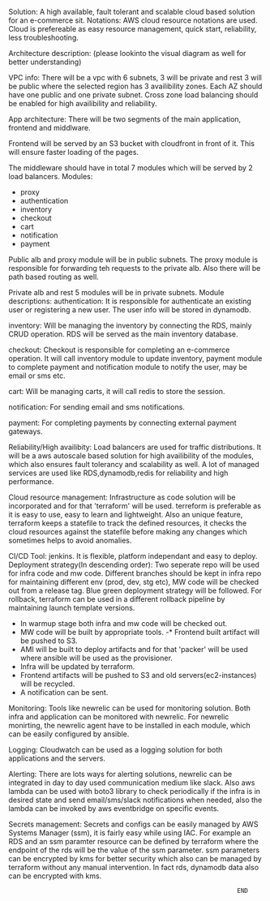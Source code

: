 Solution: A high available, fault tolerant and scalable cloud based solution for an e-commerce sit.
Notations: AWS cloud resource notations are used. Cloud is prefereable as easy resource management,
quick start, reliability, less troubleshooting. 

Architecture description: (please lookinto the visual diagram as well for better understanding)

VPC info:
 There will be a vpc with 6 subnets, 3 will be private and rest 3 will be public where the selected region has 3 availibility zones. Each AZ should have one public and one private subnet. Cross zone
 load balancing should be enabled for high availibility and reliability.


App architecture:
 There will be two segments of the main application, frontend and middlware. 

 Frontend will be served by an S3 bucket with cloudfront in front of it. This will ensure faster
 loading of the pages.

The middleware should have in total 7 modules which will be served by 2 load balancers.
 Modules:
  - proxy
  - authentication
  - inventory
  - checkout
  - cart
  - notification
  - payment

Public alb and proxy module will be in public subnets.
The proxy module is responsible for forwarding teh requests to the private alb. Also there will be
path based routing as well.

Private alb and rest 5 modules will be in private subnets.
Module descriptions:
 authentication: It is responsible for authenticate an existing user or registering a new user. The
 user info will be stored in dynamodb.
 
 inventory: Will be managing the inventory by connecting the RDS, mainly CRUD operation. RDS will be served as the main inventory database.
 
 checkout: Checkout is responsible for completing an e-commerce operation. It will call inventory module to update inventory, payment module to complete payment and notification module to notify the
 user, may be email or sms etc.

 cart: Will be managing carts, it will call redis to store the session.
 
 notification: For sending email and sms notifications.

 payment: For completing payments by connecting external payment gateways.

Reliability/High availibity:
 Load balancers are used for traffic distributions. It will be a aws autoscale based solution for high
 availibility of the modules, which also ensures fault tolerancy and scalability as well.
 A lot of managed services are used like RDS,dynamodb,redis for reliability and high performance.

Cloud resource management: Infrastructure as code solution will be incorporated and for that
'terraform' will be used. terreform is preferable as it is easy to use, easy to learn and lightweight.
 Also an unique feature, terraform keeps a statefile to track the defined resources, it checks the cloud resources against the statefile before making any changes which sometimes helps to avoid anomalies. 

CI/CD
 Tool: jenkins. It is flexible, platform independant and easy to deploy.
 Deployment strategy(In descending order):
  Two seperate repo will be used for infra code and mw code. Different branches should be kept in 
  infra repo for maintaining different env (prod, dev, stg etc), MW code will be checked out from a
  release tag. Blue green deployment strategy will be followed. For rollback, terraform can be used
  in a different rollback pipeline by maintaining launch template versions.
  - In warmup stage both infra and mw code will be checked out.
  - MW code will be built by appropriate tools.
  -* Frontend built artifact will be pushed to S3.
  - AMI will be built to deploy artifacts and for that 'packer' will be used where ansible will be 
  used as the provisioner.
  - Infra will be updated by terraform.
  - Frontend artifacts will be pushed to S3 and old servers(ec2-instances) will be recycled.
  - A notification can be sent.

Monitoring:
 Tools like newrelic can be used for monitoring solution. Both infra and application can be monitored
 with newrelic. For newrelic monirting, the newrelic agent have to be installed in each module, which
 can be easily configured by ansible.

Logging: 
 Cloudwatch can be used as a logging solution for both applications and the servers.

Alerting: 
 There are lots ways for alerting solutions, newrelic can be integrated in day to day used
 communication medium like slack. Also aws lambda can be used with boto3 library to check
 periodically if the infra is in desired state and send email/sms/slack notifications when needed,
 also the lambda can be invoked by aws eventbridge on specific events.

Secrets management: 
 Secrets and configs can be easily managed by AWS Systems Manager (ssm), it is fairly easy while
 using IAC. For example an RDS and an ssm paramter resource can be defined by terraform where the
 endpoint of the rds will be the value of the ssm parameter. ssm parameters can be encrypted by kms
 for better security which also can be managed by terraform without any manual intervention. In fact
 rds, dynamodb data also can be encrypted with kms. 

                                                                   END